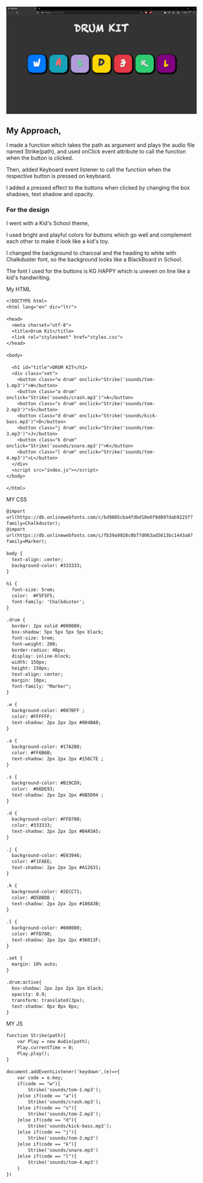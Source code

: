 ![Image](https://github.com/J-Rakesh-Naidu/technity-tasks/blob/main/task-4/Screenshot%20(630).png)

<h2>My Approach,</h2>

I made a function which takes the path as argument and plays the audio file named Strike(path),
and used onClick event attribute to call the function when the button is clicked.

Then, added Keyboard event listener to call the function when the respective button is pressed on keyboard.

I added a pressed effect to the buttons when clicked by changing the box shadows, text shadow and opacity.

<h3>For the design</h3>
 I went with a Kid's School theme,
 
 I used bright and playful colors for buttons which go well and complement each other to make it look like a kid's toy.
 
 I changed the background to charcoal and the heading to white with Chalkduster font, so the background looks like a BlackBoard in School.
 
 The font I used for the buttons is KG HAPPY which is uneven on line like a kid's handwriting.

My HTML
```
<!DOCTYPE html>
<html lang="en" dir="ltr">

<head>
  <meta charset="utf-8">
  <title>Drum Kit</title>
  <link rel="stylesheet" href="styles.css">
</head>

<body>

  <h1 id="title">DRUM KIT</h1>
  <div class="set">
    <button class="w drum" onclick="Strike('sounds/tom-1.mp3')">W</button>
    <button class="a drum" onclick="Strike('sounds/crash.mp3')">A</button>
    <button class="s drum" onclick="Strike('sounds/tom-2.mp3')">S</button>
    <button class="d drum" onclick="Strike('sounds/kick-bass.mp3')">D</button>
    <button class="j drum" onclick="Strike('sounds/tom-3.mp3')">J</button>
    <button class="k drum" onclick="Strike('sounds/snare.mp3')">K</button>
    <button class="l drum" onclick="Strike('sounds/tom-4.mp3')">L</button>
  </div>
  <script src="index.js"></script>
</body>

</html>
```
MY CSS
```
@import url(https://db.onlinewebfonts.com/c/bd9805cba4fdbd10e6f9d097dab9225f?family=Chalkduster);
@import url(https://db.onlinewebfonts.com/c/fb39a9928c0b77d063ad5613bc1443a8?family=Marker);

body {
  text-align: center;
  background-color: #333333;
}

h1 {
  font-size: 5rem;
  color:  #F5F5F5;
  font-family: 'Chalkduster';
}

.drum {
  border: 2px solid #000000;
  box-shadow: 5px 5px 5px 5px black;
  font-size: 5rem;
  font-weight: 200;
  border-radius: 40px;
  display: inline-block;
  width: 150px;
  height: 150px;
  text-align: center;
  margin: 10px;
  font-family: "Marker";
}

.w {
  background-color: #007BFF ;
  color: #FFFFFF;
  text-shadow: 2px 2px 2px #004BA0;
}

.a {
  background-color: #17A2B8;
  color: #FF6B6B;
  text-shadow: 2px 2px 2px #156C7E ;
}

.s {
  background-color: #B19CD9;
  color:  #66DE93;
  text-shadow: 2px 2px 2px #6B5D94 ;
}

.d {
  background-color: #FFD700;
  color: #333333;
  text-shadow: 2px 2px 2px #B4A5A5;
}

.j {
  background-color: #E63946;
  color: #F1FAEE;
  text-shadow: 2px 2px 2px #A12631;
}

.k {
  background-color: #2ECC71;
  color: #D5DBDB ;
  text-shadow: 2px 2px 2px #186A3B;
}

.l {
  background-color: #800080;
  color: #FFD700;
  text-shadow: 2px 2px 2px #36013F;
}

.set {
  margin: 10% auto;
}

.drum:active{
  box-shadow: 2px 2px 2px 2px black;
  opacity: 0.9;
  transform: translateX(3px);
  text-shadow: 0px 0px 0px;
}
```
MY JS
```
function Strike(path){
    var Play = new Audio(path);
    Play.currentTime = 0;
    Play.play();
}

document.addEventListener('keydown',(e)=>{
    var code = e.key;
    if(code == "w"){
        Strike('sounds/tom-1.mp3');
    }else if(code == "a"){
        Strike('sounds/crash.mp3');
    }else if(code == "s"){
        Strike('sounds/tom-2.mp3');
    }else if(code == "d"){
        Strike('sounds/kick-bass.mp3');
    }else if(code == "j"){
        Strike('sounds/tom-3.mp3')
    }else if(code == "k"){
        Strike('sounds/snare.mp3')
    }else if(code == "l"){
        Strike('sounds/tom-4.mp3')
    }
})
```
